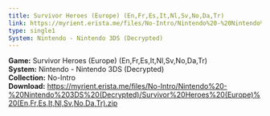 ```yaml
---
title: Survivor Heroes (Europe) (En,Fr,Es,It,Nl,Sv,No,Da,Tr)
link: https://myrient.erista.me/files/No-Intro/Nintendo%20-%20Nintendo%203DS%20(Decrypted)/Survivor%20Heroes%20(Europe)%20(En,Fr,Es,It,Nl,Sv,No,Da,Tr).zip
type: single1
System: Nintendo - Nintendo 3DS (Decrypted)
---
```

<b>Game:</b> Survivor Heroes (Europe) (En,Fr,Es,It,Nl,Sv,No,Da,Tr)<br>
<b>System:</b> Nintendo - Nintendo 3DS (Decrypted)<br>
<b>Collection:</b> No-Intro<br>
<b>Download:</b> https://myrient.erista.me/files/No-Intro/Nintendo%20-%20Nintendo%203DS%20(Decrypted)/Survivor%20Heroes%20(Europe)%20(En,Fr,Es,It,Nl,Sv,No,Da,Tr).zip